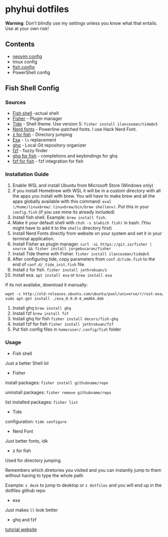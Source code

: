 # phyhui dotfiles

**Warning**: Don’t blindly use my settings unless you know what that entails. Use at your own risk!

## Contents

- [neovim config]()
- tmux config
- [fish config](#fish-shell-config)
- PowerShell config

## Fish Shell Config
### Sources
- [Fish shell](https://fishshell.com/) -actual shell
- [Fisher](https://github.com/jorgebucaran/fisher) - Plugin manager
- [Tide](https://github.com/IlanCosman/tide) - Shell theme. Use version 5: `fisher install ilancosman/tide@v5`
- [Nerd fonts](https://github.com/ryanoasis/nerd-fonts) - Powerline-patched fonts. I use Hack Nerd Font.
- [z for fish](https://github.com/jethrokuan/z) - Directory jumping
- [Exa](https://the.exa.website/) - `ls` replacement
- [ghq](https://github.com/x-motemen/ghq) - Local Git repository organizer
- [fzf](https://github.com/junegunn/fzf) - fuzzy finder
- [ghq for fish](https://github.com/decors/fish-ghq) -  completions and keybindings for ghq
- [fzf for fish](https://github.com/jethrokuan/fzf) - fzf integration for fish

### Installation Guide
1. Enable WSL and install Ubuntu from Microsoft Store (Windows only)
2. If you install Homebrew with WSL it will be in a custom directory with all the apps you install with brew.
You will have to make brew and all the apps globally available with this command: `eval (/home/linuxbrew/.linuxbrew/bin/brew shellenv)`. Put this in your `config.fish` (if you use mine its already included)
3. Install fish shell. Example: `brew install fish`.
4. Make it your default shell with `chsh -s $(which fish)` in bash. (You might have to add it to the `shells` directory first)
5. Install Nerd Fonts directly from website on your system and set it in your terminal application.
6. Install Fisher as plugin manager. `curl -sL https://git.io/fisher | source && fisher install jorgebucaran/fisher`
7. Install Tide theme with Fisher. `fisher install ilancosman/tide@v5`
8. After configuring tide, copy parameters from `conf.d/tide.fish` to the end of `conf.d/_tide_init.fish` file.
9. Install z for fish. `fisher install jethrokuan/z`
10. Install exa. `apt install exa` or `brew install exa`

If its not availabe, download it manually:
```md
wget -c http://old-releases.ubuntu.com/ubuntu/pool/universe/r/rust-exa/exa_0.9.0-4_amd64.deb
sudo apt-get install ./exa_0.9.0-4_amd64.deb
```
1. Install ghq  `brew install ghq`
2.  Install fzf `brew install fzf`
3.  Install ghq for fish `fisher install decors/fish-ghq`
4.  Install fzf for fish `fisher install jethrokuan/fzf`
5.  Put fish config files in `home/user/.config/fish` folder

### Usage
- Fish shell

Just a better Shell lol
- Fisher

install packages: `fisher install githubname/repo`

uninstall packages: `fisher remove githubname/repo`

list installed packages: `fisher list`
- Tide

configuration: `tide configure`
- Nerd Font

Just better fonts, idk
- z for fish

Used for directory jumping.

Remembers which diretories you visited and you can instantly jump to them without having to type the whole path

Example: `z desk` to jump to desktop or `z dotfiles` and you will end up in the dotfiles github repo
- exa

Just makes `ll` look better
- ghq and fzf

[tutorial website](https://fotoallerlei.com/blog/post/2019/ghq/post/)
